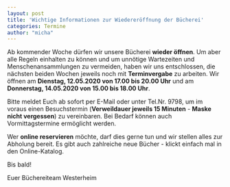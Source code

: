 ```yaml
---
layout: post
title: 'Wichtige Informationen zur Wiedereröffnung der Bücherei'
categories: Termine
author: "micha"
---
```

Ab kommender Woche dürfen wir unsere Bücherei **wieder öffnen**. Um aber alle Regeln einhalten zu können und um unnötige Wartezeiten und Menschenansammlungen zu vermeiden, haben wir uns entschlossen, die nächsten beiden Wochen jeweils noch mit **Terminvergabe** zu arbeiten. Wir öffnen am **Dienstag, 12.05.2020 von 17.00 bis 20.00 Uhr** und am **Donnerstag, 14.05.2020 von 15.00 bis 18.00 Uhr**. 

Bitte meldet Euch ab sofort per E-Mail oder unter Tel.Nr. 9798, um im voraus einen Besuchstermin (**Verweildauer jeweils 15 Minuten** - **Maske nicht vergessen**) zu vereinbaren. Bei Bedarf können auch Vormittagstermine ermöglicht werden. 

Wer **online reservieren** möchte, darf dies gerne tun und wir stellen alles zur Abholung bereit. Es gibt auch zahlreiche neue Bücher - klickt einfach mal in den Online-Katalog.

Bis bald!

Euer Büchereiteam Westerheim